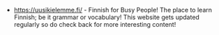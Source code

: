 - https://uusikielemme.fi/ - Finnish for Busy People! The place to learn Finnish; be it grammar or vocabulary! This website gets updated regularly so do check back for more interesting content!